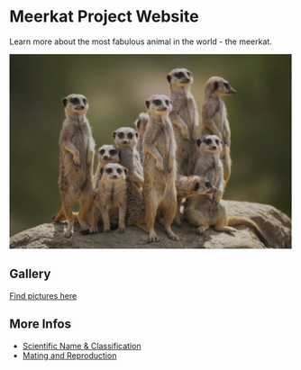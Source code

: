 ﻿# Meerkat Project Website

Learn more about the most fabulous animal in the world - the meerkat.

![Meerkat](images/meerkat-group.png)

## Gallery

[Find pictures here](gallery.html)

## More Infos

+ [Scientific Name & Classification](ScientificNameaAndClassification.html)
+ [Mating and Reproduction](MatingAndReproductionInformation.html)
